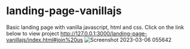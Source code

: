 # landing-page-vanillajs
Basic landing page with vanilla javascript, html and css.
Click on the link below to view project
http://127.0.0.1:3000/landing-page-vanillajs/index.html#join%20us
![Screenshot 2023-03-06 055642](https://user-images.githubusercontent.com/113371056/223022714-07f880be-bdf6-4735-82b0-156757458131.png)
